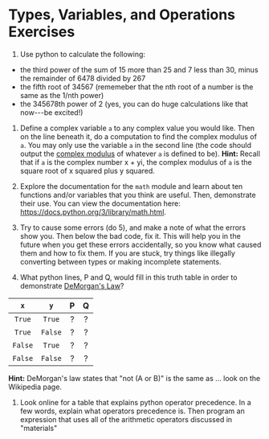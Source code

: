 # Types, Variables, and Operations Exercises

1. Use python to calculate the following:
 - the third power of the sum of 15 more than 25 and 7 less than 30, minus the remainder of 6478 divided by 267
 - the fifth root of 34567 (rememeber that the nth root of a number is the same as the 1/nth power)
 - the 345678th power of 2 (yes, you can do huge calculations like that now---be excited!)

1. Define a complex variable `a` to any complex value you would like. Then on the line beneath it, do a computation to find the complex modulus of `a`. You may only use the variable `a` in the second line (the code should output the [complex modulus](https://mathworld.wolfram.com/ComplexModulus.html) of whatever `a` is defined to be).
**Hint:** Recall that if `a` is the complex number x + yi, the complex modulus of `a` is the square root of x squared plus y squared.

1. Explore the documentation for the `math` module and learn about ten functions and/or variables that you think are useful. Then, demonstrate their use. You can view the documentation here: https://docs.python.org/3/library/math.html.

1. Try to cause some errors (do 5), and make a note of what the errors show you. Then below the bad code, fix it. This will help you in the future when you get these errors accidentally, so you know what caused them and how to fix them. If you are stuck, try things like illegally converting between types or making incomplete statements.

1. What python lines, P and Q, would fill in this truth table in order to demonstrate [DeMorgan's Law](https://en.wikipedia.org/wiki/De_Morgan%27s_laws)?

|   `x`  |   `y`  |     P     |    Q     |
|:------:|:------:|:---------:|:--------:|
| `True` | `True` |     ?     |    ?     |
| `True` | `False`|     ?     |    ?     |
| `False`| `True` |     ?     |    ?     |
| `False`| `False`|     ?     |    ?     |

**Hint:** DeMorgan's law states that "not (A or B)" is the same as ... look on the Wikipedia page.

1. Look online for a table that explains python operator precedence. In a few words, explain what operators precedence is. Then program an expression that uses all of the arithmetic operators discussed in "materials"
